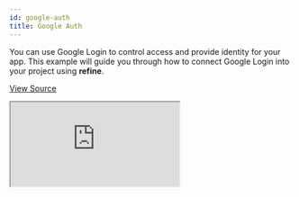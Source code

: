 ```yaml
---
id: google-auth
title: Google Auth
---
```


You can use Google Login to control access and provide identity for your app. This example will guide you through how to connect Google Login into your project using **refine**.

[View Source](https://github.com/pankod/refine/tree/master/examples/authProvider/googleLogin)

<iframe src="https://codesandbox.io/embed/github/pankod/refine/tree/master/examples/authProvider/googleLogin?autoresize=1&fontsize=14&theme=dark&view=preview"
    style={{width: "100%", height:"80vh", border: "0px", borderRadius: "8px", overflow:"hidden"}}
    title="refine-google-login-example"
    allow="accelerometer; ambient-light-sensor; camera; encrypted-media; geolocation; gyroscope; hid; microphone; midi; payment; usb; vr; xr-spatial-tracking"
    sandbox="allow-forms allow-modals allow-popups allow-presentation allow-same-origin allow-scripts"
></iframe>